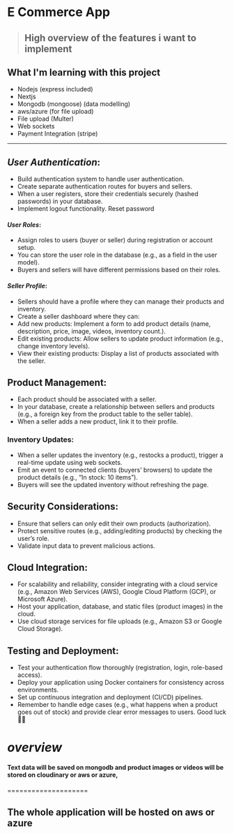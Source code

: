 # **E Commerce App**

> ## High overview of the features i want to implement

## What I'm learning with this project

- Nodejs (express included)
- Nextjs
- Mongodb (mongoose) (data modelling)
- aws/azure (for file upload)
- File upload (Multer)
- Web sockets
- Payment Integration (stripe)

---

## _User Authentication_:

- Build authentication system to handle user authentication.
- Create separate authentication routes for buyers and sellers.
- When a user registers, store their credentials securely (hashed passwords) in your database.
- Implement logout functionality. Reset password

#### _User Roles_:

- Assign roles to users (buyer or seller) during registration or account setup.
- You can store the user role in the database (e.g., as a field in the user model).
- Buyers and sellers will have different permissions based on their roles.

#### _Seller Profile_:

- Sellers should have a profile where they can manage their products and inventory.
- Create a seller dashboard where they can:
- Add new products: Implement a form to add product details (name, description, price, image, videos, inventory count.).
- Edit existing products: Allow sellers to update product information (e.g., change inventory levels).
- View their existing products: Display a list of products associated with the seller.

## Product Management:

- Each product should be associated with a seller.
- In your database, create a relationship between sellers and products (e.g., a foreign key from the product table to the seller table).
- When a seller adds a new product, link it to their profile.

### Inventory Updates:

- When a seller updates the inventory (e.g., restocks a product), trigger a real-time update using web sockets.
- Emit an event to connected clients (buyers’ browsers) to update the product details (e.g., “In stock: 10 items”).
- Buyers will see the updated inventory without refreshing the page.

## **Security Considerations**:

- Ensure that sellers can only edit their own products (authorization).
- Protect sensitive routes (e.g., adding/editing products) by checking the user’s role.
- Validate input data to prevent malicious actions.

## Cloud Integration:

- For scalability and reliability, consider integrating with a cloud service (e.g., Amazon Web Services (AWS), Google Cloud Platform (GCP), or Microsoft Azure).
- Host your application, database, and static files (product images) in the cloud.
- Use cloud storage services for file uploads (e.g., Amazon S3 or Google Cloud Storage).

## **Testing and Deployment:**

- Test your authentication flow thoroughly (registration, login, role-based access).
- Deploy your application using Docker containers for consistency across environments.
- Set up continuous integration and deployment (CI/CD) pipelines.
- Remember to handle edge cases (e.g., what happens when a product goes out of stock) and provide clear error messages to users. Good luck 🛒🌟

# **_overview_**

#### Text data will be saved on mongodb and product images or videos will be stored on cloudinary or aws or azure,

====================

## The whole application will be hosted on aws or azure
